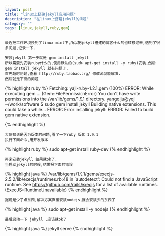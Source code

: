 ```yaml
---
layout: post
title: "linux上搭建jekyll应用问题"
description: "在linux上搭建jekyll的问题"
category: ""
tags: [linux,jekyll,ruby,gem]
---
```

	
	最近把工作环境换到了linux mint下,所以把jekyll搭建的博客什么的也转移过来,遇到了很多问题,记录一下.
	
	安装jekyll 第一步就是 gem install jekyll
	所以需要先安装ruby什么的,使用默认的(sudo apt-get install -y ruby)安装,然后 gem install jekyll 就有问题了.
	首先超时问题,查看 http://ruby.taobao.org/ 修改源就能解决.
	然后就是下面的问题
{% highlight ruby %}
	Fetching: yajl-ruby-1.2.1.gem (100%)
	ERROR:  While executing gem ... (Gem::FilePermissionError)
    You don't have write permissions into the /var/lib/gems/1.9.1 directory.
		yangqiju@yqj ~/work/software $ sudo gem install jekyll
Building native extensions.  This could take a while...
ERROR:  Error installing jekyll:
	ERROR: Failed to build gem native extension.

{% endhighlight %}

	大家都说是因为版本的问题,看了一下ruby 版本 1.9.1 
	执行下面命令,用开发版本
{% highlight ruby %}
	sudo apt-get install ruby-dev
{% endhighlight %}

	再来安装jekyll 结果就ok了.
	当启动jekyll的时候,结果报下面的错误
{% highlight java %}
/var/lib/gems/1.9.1/gems/execjs-2.5.2/lib/execjs/runtimes.rb:48:in `autodetect':
 Could not find a JavaScript runtime. See https://github.com/rails/execjs 
 for a list of available runtimes. (ExecJS::RuntimeUnavailable)
{% endhighlight %}

	据说是少了点东西,解决方案直接安装nodejs,就会安装少的东西了
{% highlight java %}
	sudo apt-get install -y nodejs
{% endhighlight %}

	最后启动一下 jekyll ,应该就ok了
{% highlight java %}
	jekyll serve
{% endhighlight %}

